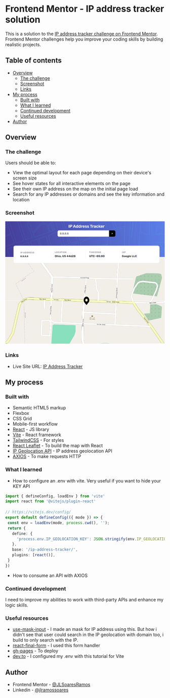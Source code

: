 # Frontend Mentor - IP address tracker solution

This is a solution to the [IP address tracker challenge on Frontend Mentor](https://www.frontendmentor.io/challenges/ip-address-tracker-I8-0yYAH0). Frontend Mentor challenges help you improve your coding skills by building realistic projects. 

## Table of contents

- [Overview](#overview)
  - [The challenge](#the-challenge)
  - [Screenshot](#screenshot)
  - [Links](#links)
- [My process](#my-process)
  - [Built with](#built-with)
  - [What I learned](#what-i-learned)
  - [Continued development](#continued-development)
  - [Useful resources](#useful-resources)
- [Author](#author)

## Overview

### The challenge

Users should be able to:

- View the optimal layout for each page depending on their device's screen size
- See hover states for all interactive elements on the page
- See their own IP address on the map on the initial page load
- Search for any IP addresses or domains and see the key information and location

### Screenshot

![](./screenshot/ip-address-tracker-screenshot.png)


### Links

- Live Site URL: [IP Address Tracker](https://jlsoaresramos.github.io/ip-address-tracker/)

## My process

### Built with

- Semantic HTML5 markup
- Flexbox
- CSS Grid
- Mobile-first workflow
- [React](https://reactjs.org/) - JS library
- [Vite](https://vitejs.dev/) - React framework
- [TailwindCSS](https://tailwindcss.com/) - For styles
- [React Leaflet](https://react-leaflet.js.org/) - To build the map with React
- [IP Geolocation API](https://geo.ipify.org/) - IP address geolocation API
- [AXIOS](https://axios-http.com/ptbr/docs/intro) - To make requests HTTP

### What I learned

 - How to configure an .env with vite. Very useful if you want to hide your KEY API

 ```ts
import { defineConfig, loadEnv } from 'vite'
import react from '@vitejs/plugin-react'

// https://vitejs.dev/config/
export default defineConfig(({ mode }) => {
  const env = loadEnv(mode, process.cwd(), '');
  return {
    define: {
      'process.env.IP_GEOLOCATION_KEY': JSON.stringify(env.IP_GEOLOCATION_KEY)
    },
    base: '/ip-address-tracker/',
    plugins: [react()],
  }
})
 ```

- How to consume an API with AXIOS

### Continued development

I need to improve my abilities to work with third-party APIs and enhance my logic skills.

### Useful resources

- [use-mask-input](https://github.com/eduardoborges/use-mask-input) - I made an mask for IP address using this. But how i didn't see that user could search in the IP geolocation with domain too, i build to only search with the IP.  
- [react-final-form](https://final-form.org/react) - I used this form handler
- [gh-pages](https://www.npmjs.com/package/gh-pages) - To deploy
- [dev.to](https://dev.to/boostup/uncaught-referenceerror-process-is-not-defined-12kg) - I configured my .env with this tutorial for Vite

## Author

- Frontend Mentor - [@JLSoaresRamos](https://www.frontendmentor.io/profile/JLSoaresRamos)
- Linkedin - [@jlramossoares](https://www.linkedin.com/in/jlramossoares/)

